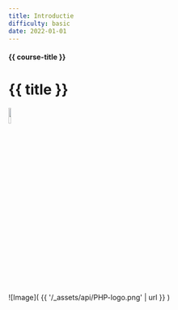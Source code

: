 ```yaml
---
title: Introductie
difficulty: basic
date: 2022-01-01
---
```


#### {{ course-title }}
# {{ title }}
<img src="{{ '/_assets/api/PHP-logo.png' | url }}" style="height:9%;width:10%;">


![Image]( {{ '/_assets/api/PHP-logo.png' | url }} )
